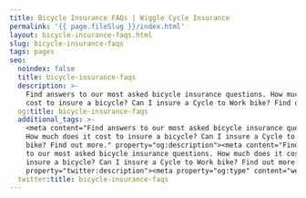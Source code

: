 ```yaml
---
title: Bicycle Insurance FAQs | Wiggle Cycle Insurance
permalink: '{{ page.fileSlug }}/index.html'
layout: bicycle-insurance-faqs.html
slug: bicycle-insurance-faqs
tags: pages
seo:
  noindex: false
  title: bicycle-insurance-faqs
  description: >-
    Find answers to our most asked bicycle insurance questions. How much does it
    cost to insure a bicycle? Can I insure a Cycle to Work bike? Find out more.
  og:title: bicycle-insurance-faqs
  additional_tags: >-
    <meta content="Find answers to our most asked bicycle insurance questions.
    How much does it cost to insure a bicycle? Can I insure a Cycle to Work
    bike? Find out more." property="og:description"><meta content="Find answers
    to our most asked bicycle insurance questions. How much does it cost to
    insure a bicycle? Can I insure a Cycle to Work bike? Find out more."
    property="twitter:description"><meta property="og:type" content="website">
  twitter:title: bicycle-insurance-faqs
---
```



